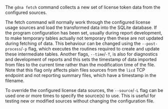 The `gdna fetch` command collects a new set of license token data from the configured sources.

The fetch command will normally work through the configured license usage sources and load the transformed data into the SQLite database. If the program configuration has been set, usually during report development, to make temporary tables actually not temporary then these are not updated during fetching of data. This behaviour can be changed using the `--post-process`/`-p` flag, which executes the routines required to create and update these intermediate tables. Another flags, `--time`/`-T`, is also for diagnostics and development of reports and this sets the timestamp of data imported from files to the current time rather than the modification time of the file. Note that this flag only affects plain files sources from the `licd` TCP endpoint and not reporting summary files, which have a timestamp in the filename.

To override the configured license data sources, the `--source`/`-L` flag can be used one or more times to specify the source(s) to use. This is useful for testing new or modified sources without changing the configuration file.
